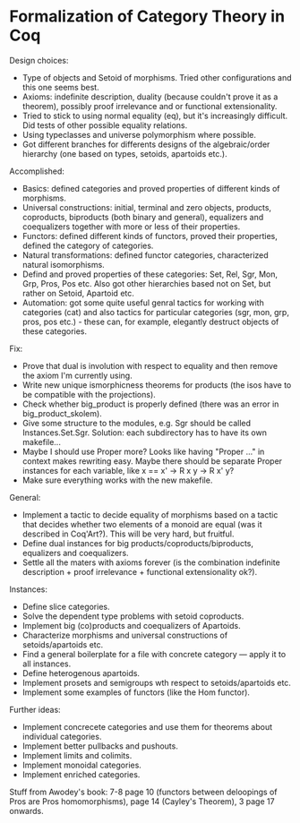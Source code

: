 # Formalization of Category Theory in Coq

Design choices:
 * Type of objects and Setoid of morphisms. Tried other configurations and this one seems best.
 * Axioms: indefinite description, duality (because couldn't prove it as a theorem), possibly proof irrelevance and or functional extensionality.
 * Tried to stick to using normal equality (eq), but it's increasingly difficult. Did tests of other possible equality relations.
 * Using typeclasses and universe polymorphism where possible.
 * Got different branches for differents designs of the algebraic/order hierarchy (one based on types, setoids, apartoids etc.).

Accomplished:
 * Basics: defined categories and proved properties of different kinds of morphisms.
 * Universal constructions: initial, terminal and zero objects, products, coproducts, biproducts (both binary and general), equalizers and coequalizers together with more or less of their properties.
 * Functors: defined different kinds of functors, proved their properties, defined the category of categories.
 * Natural transformations: defined functor categories, characterized natural isomorphisms.
 * Defind and proved properties of these categories: Set, Rel, Sgr, Mon, Grp, Pros, Pos etc. Also got other hierarchies based not on Set, but rather on Setoid, Apartoid etc.
 * Automation: got some quite useful genral tactics for working with categories (cat) and also tactics for particular categories (sgr, mon, grp, pros, pos etc.) - these can, for example, elegantly destruct objects of these categories.

Fix:
 * Prove that dual is involution with respect to equality and then remove the axiom I'm currently using.
 * Write new unique ismorphicness theorems for products (the isos have to be compatible with the projections).
 * Check whether big\_product is properly defined (there was an error in big\_product\_skolem).
 * Give some structure to the modules, e.g. Sgr should be called Instances.Set.Sgr. Solution: each subdirectory has to have its own makefile...
 * Maybe I should use Proper more? Looks like having "Proper ..." in context makes rewriting easy. Maybe there should be separate Proper instances for each variable, like x == x' -> R x y -> R x' y?
 * Make sure everything works with the new makefile.

General:
 * Implement a tactic to decide equality of morphisms based on a tactic that decides whether two elements of a monoid are equal (was it described in Coq'Art?). This will be very hard, but fruitful.
 * Define dual instances for big products/coproducts/biproducts, equalizers and coequalizers.
 * Settle all the maters with axioms forever (is the combination indefinite description + proof irrelevance + functional extensionality ok?).

Instances:
 * Define slice categories.
 * Solve the dependent type problems with setoid coproducts.
 * Implement big (co)products and coequalizers of Apartoids.
 * Characterize morphisms and universal constructions of setoids/apartoids etc.
 * Find a general boilerplate for a file with concrete category — apply it to all instances.
 * Define heterogenous apartoids.
 * Implement prosets and semigroups wth respect to setoids/apartoids etc.
 * Implement some examples of functors (like the Hom functor).

Further ideas:
 * Implement concrecete categories and use them for theorems about individual categories.
 * Implement better pullbacks and pushouts.
 * Implement limits and colimits.
 * Implement monoidal categories.
 * Implement enriched categories.

Stuff from Awodey's book: 7-8 page 10 (functors between deloopings of Pros are Pros homomorphisms), page 14 (Cayley's Theorem), 3 page 17 onwards.
